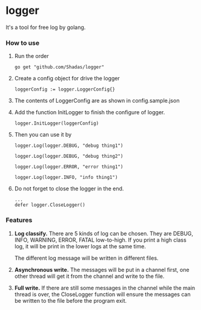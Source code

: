 # logger
It's a tool for free log by golang.



### How to use

1. Run the order 

    ```go get "github.com/Shadas/logger"```

2. Create a config object for drive the logger

   ```
   loggerConfig := logger.LoggerConfig{}
   ```

3. The contents of  LoggerConfig are as shown in config.sample.json

4. Add the function InitLogger to finish the configure of logger.

   ```logger.InitLogger(loggerConfig)```

5. Then you can use it by 

   ```logger.Log(logger.DEBUG, "debug thing1")```

   ```logger.Log(logger.DEBUG, "debug thing2")```

   ```logger.Log(logger.ERROR, "error thing1")```

   ```logger.Log(logger.INFO, "info thing1")```

6. Do not forget to close the logger in the end.

   ```
   ...
   defer logger.CloseLogger()
   ```



### Features

1. **Log classify.** There are 5 kinds of log can be chosen. They are DEBUG, INFO, WARNING, ERROR, FATAL low-to-high. If you print a high class log, it will be print in the lower logs at the same time.

   The different log message will be written in different files.

2. **Asynchronous write.** The messages will be put in a channel first, one other thread will get it from the channel and write to the file. 

3. **Full write.** If there are still some messages in the channel while the main thread is over, the CloseLogger function will ensure the messages can be written to the file before the program exit.